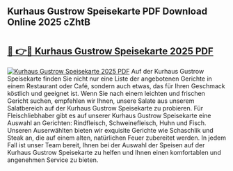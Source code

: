 ## Kurhaus Gustrow Speisekarte PDF Download Online 2025 cZhtB

# <h2><a href="http://gc7hkj7.nevu.top/?p=Kurhaus+Gustrow+Speisekarte">🔗 👉🔴 Kurhaus Gustrow Speisekarte 2025 PDF</a></h2>

[![Kurhaus Gustrow Speisekarte 2025 PDF](https://i.imgur.com/dBaPXMq.png)](http://gc7hkj7.nevu.top/?p=Kurhaus+Gustrow+Speisekarte)
Auf der Kurhaus Gustrow Speisekarte finden Sie nicht nur eine Liste der angebotenen Gerichte in einem Restaurant oder Café, sondern auch etwas, das für Ihren Geschmack köstlich und geeignet ist. Wenn Sie nach einem leichten und frischen Gericht suchen, empfehlen wir Ihnen, unsere Salate aus unserem Salatbereich auf der Kurhaus Gustrow Speisekarte zu probieren. Für Fleischliebhaber gibt es auf unserer Kurhaus Gustrow Speisekarte eine Auswahl an Gerichten: Rindfleisch, Schweinefleisch, Huhn und Fisch. Unseren Auserwählten bieten wir exquisite Gerichte wie Schaschlik und Steak an, die auf einem alten, natürlichen Feuer zubereitet werden. In jedem Fall ist unser Team bereit, Ihnen bei der Auswahl der Speisen auf der Kurhaus Gustrow Speisekarte zu helfen und Ihnen einen komfortablen und angenehmen Service zu bieten.
